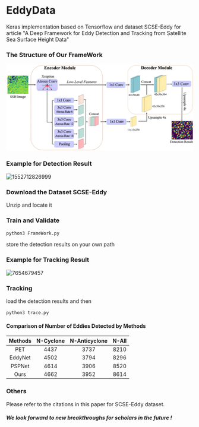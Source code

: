 # EddyData

Keras implementation based on Tensorflow and dataset SCSE-Eddy for article "A Deep Framework for Eddy Detection and Tracking from Satellite Sea Surface Height Data"

### The Structure of Our FrameWork

![756846887685](structureforreadme.jpg)

### Example for Detection Result

![1552712826999](G:\DeepLearning\Ocean_Eddy_Article\template_7\resultforreadme.png)



### Download the Dataset SCSE-Eddy

 Unzip and locate it  



### Train and Validate 

```
python3 FrameWork.py
```

store the detection results on your own path



### Example for Tracking Result

![7654679457](G:\DeepLearning\Ocean_Eddy_Article\template_7\trackforreadme.png)



### Tracking

load the detection results and then

```
python3 trace.py
```



#### Comparison of Number of Eddies Detected by Methods

| Methods | N-Cyclone | N-Anticyclone | N-All |
| :-----: | :-------: | :-----------: | :---: |
|   PET   |   4437    |     3737      | 8210  |
| EddyNet |   4502    |     3794      | 8296  |
| PSPNet  |   4614    |     3906      | 8520  |
|  Ours   |   4662    |     3952      | 8614  |



### Others

 Please refer to the citations in this paper for SCSE-Eddy dataset. 



##### We look forward to new breakthroughs for scholars in the future !
